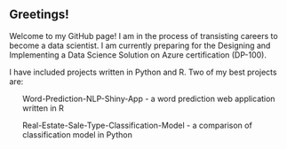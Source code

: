 ## Greetings!

Welcome to my GitHub page!  I am in the process of transisting careers to become a data scientist.  I am currently preparing for the Designing and Implementing a Data Science Solution on Azure certification (DP-100).  

I have included projects written in Python and R.  Two of my best projects are:

<ul>Word-Prediction-NLP-Shiny-App - a word prediction web application written in R</ul>
<ul>Real-Estate-Sale-Type-Classification-Model - a comparison of classification model in Python</ul>
